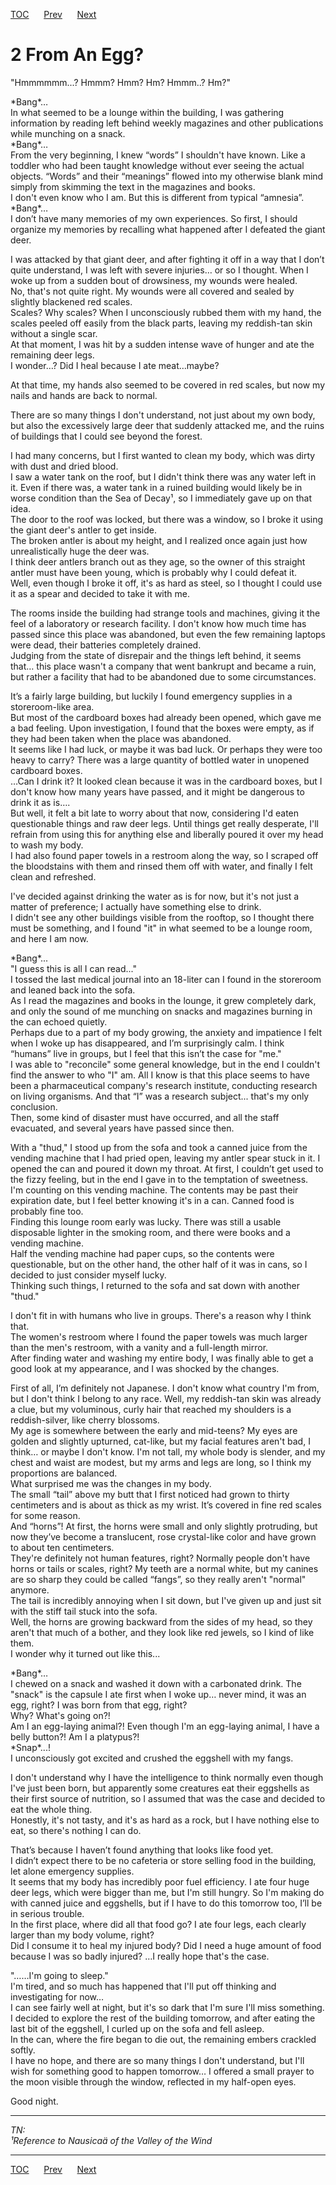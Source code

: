 [TOC](../readme.md)&nbsp;&nbsp;&nbsp;&nbsp;&nbsp;&nbsp;[Prev](section_0001.md)&nbsp;&nbsp;&nbsp;&nbsp;&nbsp;&nbsp;[Next](section_0003.md)



# 2 From An Egg?

"Hmmmmmm...? Hmmm? Hmm? Hm? Hmmm..? Hm?"  
  
\*Bang\*…  
In what seemed to be a lounge within the building, I was gathering
information by reading left behind weekly magazines and other
publications while munching on a snack.  
\*Bang\*…  
From the very beginning, I knew “words” I shouldn't have known. Like a
toddler who had been taught knowledge without ever seeing the actual
objects. “Words” and their “meanings” flowed into my otherwise blank
mind simply from skimming the text in the magazines and books.  
I don't even know who I am. But this is different from typical
“amnesia”.  
\*Bang\*…  
I don’t have many memories of my own experiences. So first, I should
organize my memories by recalling what happened after I defeated the
giant deer.  
  
I was attacked by that giant deer, and after fighting it off in a way
that I don’t quite understand, I was left with severe injuries… or so I
thought. When I woke up from a sudden bout of drowsiness, my wounds were
healed.  
No, that's not quite right. My wounds were all covered and sealed by
slightly blackened red scales.  
Scales? Why scales? When I unconsciously rubbed them with my hand, the
scales peeled off easily from the black parts, leaving my reddish-tan
skin without a single scar.  
At that moment, I was hit by a sudden intense wave of hunger and ate the
remaining deer legs.  
I wonder…? Did I heal because I ate meat…maybe?  
  
At that time, my hands also seemed to be covered in red scales, but now
my nails and hands are back to normal.  
  
There are so many things I don't understand, not just about my own body,
but also the excessively large deer that suddenly attacked me, and the
ruins of buildings that I could see beyond the forest.  
  
I had many concerns, but I first wanted to clean my body, which was
dirty with dust and dried blood.  
I saw a water tank on the roof, but I didn't think there was any water
left in it. Even if there was, a water tank in a ruined building would
likely be in worse condition than the Sea of Decay¹, so I immediately
gave up on that idea.  
The door to the roof was locked, but there was a window, so I broke it
using the giant deer's antler to get inside.  
The broken antler is about my height, and I realized once again just how
unrealistically huge the deer was.  
I think deer antlers branch out as they age, so the owner of this
straight antler must have been young, which is probably why I could
defeat it.  
Well, even though I broke it off, it's as hard as steel, so I thought I
could use it as a spear and decided to take it with me.  
  
The rooms inside the building had strange tools and machines, giving it
the feel of a laboratory or research facility. I don't know how much
time has passed since this place was abandoned, but even the few
remaining laptops were dead, their batteries completely drained.  
Judging from the state of disrepair and the things left behind, it seems
that… this place wasn't a company that went bankrupt and became a ruin,
but rather a facility that had to be abandoned due to some
circumstances.  
  
It’s a fairly large building, but luckily I found emergency supplies in
a storeroom-like area.  
But most of the cardboard boxes had already been opened, which gave me a
bad feeling. Upon investigation, I found that the boxes were empty, as
if they had been taken when the place was abandoned.  
It seems like I had luck, or maybe it was bad luck. Or perhaps they were
too heavy to carry? There was a large quantity of bottled water in
unopened cardboard boxes.  
…Can I drink it? It looked clean because it was in the cardboard boxes,
but I don't know how many years have passed, and it might be dangerous
to drink it as is….  
But well, it felt a bit late to worry about that now, considering I'd
eaten questionable things and raw deer legs. Until things get really
desperate, I'll refrain from using this for anything else and liberally
poured it over my head to wash my body.  
I had also found paper towels in a restroom along the way, so I scraped
off the bloodstains with them and rinsed them off with water, and
finally I felt clean and refreshed.  
  
I've decided against drinking the water as is for now, but it's not just
a matter of preference; I actually have something else to drink.  
I didn't see any other buildings visible from the rooftop, so I thought
there must be something, and I found "it" in what seemed to be a lounge
room, and here I am now.  
  
\*Bang\*...  
"I guess this is all I can read..."  
I tossed the last medical journal into an 18-liter can I found in the
storeroom and leaned back into the sofa.  
As I read the magazines and books in the lounge, it grew completely
dark, and only the sound of me munching on snacks and magazines burning
in the can echoed quietly.  
Perhaps due to a part of my body growing, the anxiety and impatience I
felt when I woke up has disappeared, and I’m surprisingly calm. I think
“humans” live in groups, but I feel that this isn’t the case for "me."  
I was able to "reconcile" some general knowledge, but in the end I
couldn't find the answer to who "I" am. All I know is that this place
seems to have been a pharmaceutical company's research institute,
conducting research on living organisms. And that “I” was a research
subject... that's my only conclusion.  
Then, some kind of disaster must have occurred, and all the staff
evacuated, and several years have passed since then.  
  
With a "thud," I stood up from the sofa and took a canned juice from the
vending machine that I had pried open, leaving my antler spear stuck in
it. I opened the can and poured it down my throat. At first, I couldn’t
get used to the fizzy feeling, but in the end I gave in to the
temptation of sweetness.  
I'm counting on this vending machine. The contents may be past their
expiration date, but I feel better knowing it's in a can. Canned food is
probably fine too.  
Finding this lounge room early was lucky. There was still a usable
disposable lighter in the smoking room, and there were books and a
vending machine.  
Half the vending machine had paper cups, so the contents were
questionable, but on the other hand, the other half of it was in cans,
so I decided to just consider myself lucky.  
Thinking such things, I returned to the sofa and sat down with another
"thud."  
  
I don't fit in with humans who live in groups. There's a reason why I
think that.  
The women's restroom where I found the paper towels was much larger than
the men's restroom, with a vanity and a full-length mirror.  
After finding water and washing my entire body, I was finally able to
get a good look at my appearance, and I was shocked by the changes.  
  
First of all, I’m definitely not Japanese. I don't know what country I'm
from, but I don't think I belong to any race. Well, my reddish-tan skin
was already a clue, but my voluminous, curly hair that reached my
shoulders is a reddish-silver, like cherry blossoms.  
My age is somewhere between the early and mid-teens? My eyes are golden
and slightly upturned, cat-like, but my facial features aren't bad, I
think… or maybe I don't know. I'm not tall, my whole body is slender,
and my chest and waist are modest, but my arms and legs are long, so I
think my proportions are balanced.  
What surprised me was the changes in my body.  
The small “tail” above my butt that I first noticed had grown to thirty
centimeters and is about as thick as my wrist. It’s covered in fine red
scales for some reason.  
And “horns”! At first, the horns were small and only slightly
protruding, but now they’ve become a translucent, rose crystal-like
color and have grown to about ten centimeters.  
They're definitely not human features, right? Normally people don't have
horns or tails or scales, right? My teeth are a normal white, but my
canines are so sharp they could be called “fangs”, so they really aren't
"normal" anymore.  
The tail is incredibly annoying when I sit down, but I've given up and
just sit with the stiff tail stuck into the sofa.  
Well, the horns are growing backward from the sides of my head, so they
aren't that much of a bother, and they look like red jewels, so I kind
of like them.  
I wonder why it turned out like this...  
  
\*Bang\*…  
I chewed on a snack and washed it down with a carbonated drink. The
"snack" is the capsule I ate first when I woke up… never mind, it was an
egg, right? I was born from that egg, right?  
Why? What's going on?!  
Am I an egg-laying animal?! Even though I'm an egg-laying animal, I have
a belly button?! Am I a platypus?!  
\*Snap\*...!  
I unconsciously got excited and crushed the eggshell with my fangs.  
  
I don't understand why I have the intelligence to think normally even
though I've just been born, but apparently some creatures eat their
eggshells as their first source of nutrition, so I assumed that was the
case and decided to eat the whole thing.  
Honestly, it's not tasty, and it's as hard as a rock, but I have nothing
else to eat, so there's nothing I can do.  
  
That’s because I haven’t found anything that looks like food yet.  
I didn’t expect there to be no cafeteria or store selling food in the
building, let alone emergency supplies.  
It seems that my body has incredibly poor fuel efficiency. I ate four
huge deer legs, which were bigger than me, but I'm still hungry. So I'm
making do with canned juice and eggshells, but if I have to do this
tomorrow too, I’ll be in serious trouble.  
In the first place, where did all that food go? I ate four legs, each
clearly larger than my body volume, right?  
Did I consume it to heal my injured body? Did I need a huge amount of
food because I was so badly injured? …I really hope that's the case.  
  
"……I'm going to sleep."  
I'm tired, and so much has happened that I'll put off thinking and
investigating for now…  
I can see fairly well at night, but it's so dark that I'm sure I'll miss
something.  
I decided to explore the rest of the building tomorrow, and after eating
the last bit of the eggshell, I curled up on the sofa and fell asleep.  
In the can, where the fire began to die out, the remaining embers
crackled softly.  
I have no hope, and there are so many things I don't understand, but
I'll wish for something good to happen tomorrow… I offered a small
prayer to the moon visible through the window, reflected in my half-open
eyes.  
  
Good night.  
  
  

------------------------------------------------------------------------

*TN:  
¹Reference to Nausicaä of the Valley of the Wind*  
  


---
[TOC](../readme.md)&nbsp;&nbsp;&nbsp;&nbsp;&nbsp;&nbsp;[Prev](section_0001.md)&nbsp;&nbsp;&nbsp;&nbsp;&nbsp;&nbsp;[Next](section_0003.md)

